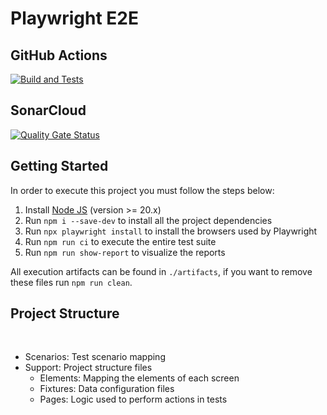 # Playwright E2E

## GitHub Actions

[![Build and Tests](https://github.com/guilherme-savio/playwright-e2e/actions/workflows/node.js.yml/badge.svg?branch=master)](https://github.com/guilherme-savio/playwright-e2e/actions/workflows/node.js.yml)

## SonarCloud

[![Quality Gate Status](https://sonarcloud.io/api/project_badges/measure?project=guilherme-savio_playwright-e2e&metric=alert_status)](https://sonarcloud.io/summary/new_code?id=guilherme-savio_playwright-e2e)

## Getting Started

In order to execute this project you must follow the steps below:

1. Install [Node JS](https://nodejs.org/) (version >= 20.x)
1. Run `npm i --save-dev` to install all the project dependencies
1. Run `npx playwright install` to install the browsers used by Playwright
1. Run `npm run ci` to execute the entire test suite
1. Run `npm run show-report` to visualize the reports

All execution artifacts can be found in `./artifacts`, if you want to remove these files run `npm run clean`.

## Project Structure
</br>
<ul>
    <li>Scenarios: Test scenario mapping</li>
    <li>Support: Project structure files
        <ul>
            <li>Elements: Mapping the elements of each screen</li>
            <li>Fixtures: Data configuration files</li>
            <li>Pages: Logic used to perform actions in tests</li>
        </ul>
    </li>
</ul>
